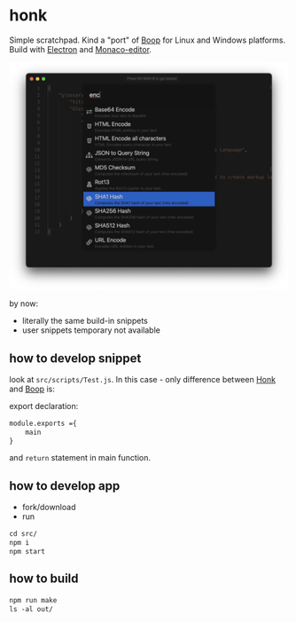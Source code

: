 # honk
 Simple scratchpad. Kind a "port" of [Boop](https://github.com/IvanMathy/Boop) for Linux and Windows platforms. Build with [Electron](https://github.com/electron/electron) and [Monaco-editor](https://microsoft.github.io/monaco-editor/).

 ![screenshot1](https://github.com/rzrbld/honk/raw/main/images/screen.png)

 by now:
 - literally the same build-in snippets
 - user snippets temporary not available

## how to develop snippet

look at `src/scripts/Test.js`. In this case - only difference between [Honk](https://github.com/rzrbld/honk) and [Boop](https://github.com/IvanMathy/Boop) is:

export declaration:
```
module.exports ={
	main
}
```
and `return` statement in main function.

## how to develop app

 - fork/download
 - run
```shell
cd src/
npm i
npm start
```

## how to build

```shell
npm run make
ls -al out/
```
